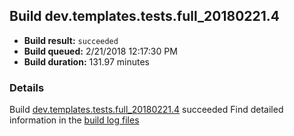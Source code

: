 ## Build dev.templates.tests.full_20180221.4
- **Build result:** `succeeded`
- **Build queued:** 2/21/2018 12:17:30 PM
- **Build duration:** 131.97 minutes
### Details
Build [dev.templates.tests.full_20180221.4](https://winappstudio.visualstudio.com/web/build.aspx?pcguid=a4ef43be-68ce-4195-a619-079b4d9834c2&builduri=vstfs%3a%2f%2f%2fBuild%2fBuild%2f25086) succeeded
Find detailed information in the [build log files](https://uwpctdiags.blob.core.windows.net/buildlogs/dev.templates.tests.full_20180221.4_logs.zip)
